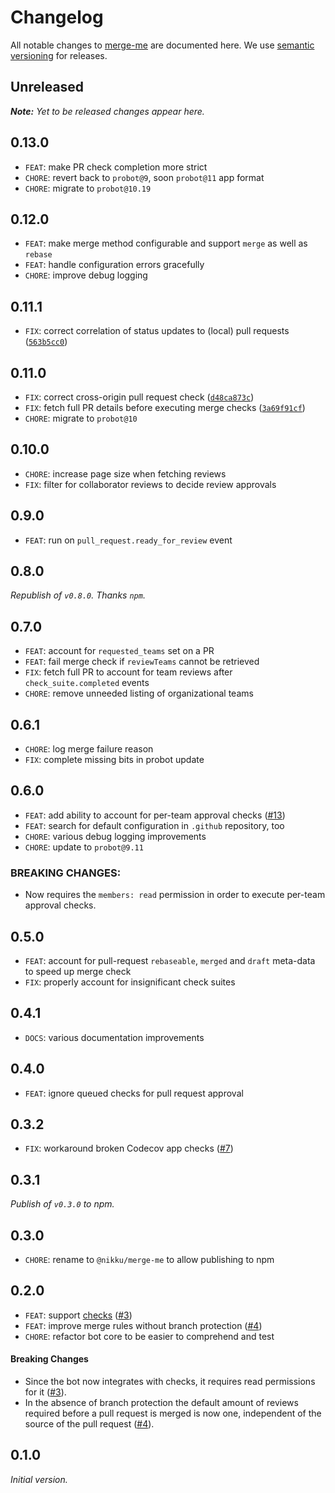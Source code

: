 # Changelog

All notable changes to [merge-me](https://github.com/nikku/merge-me) are documented here. We use [semantic versioning](http://semver.org/) for releases.

## Unreleased

___Note:__ Yet to be released changes appear here._

## 0.13.0

* `FEAT`: make PR check completion more strict
* `CHORE`: revert back to `probot@9`, soon `probot@11` app format
* `CHORE`: migrate to `probot@10.19`

## 0.12.0

* `FEAT`: make merge method configurable and support `merge` as well as `rebase`
* `FEAT`: handle configuration errors gracefully
* `CHORE`: improve debug logging

## 0.11.1

* `FIX`: correct correlation of status updates to (local) pull requests ([`563b5cc0`](https://github.com/nikku/merge-me/commit/563b5cc02beb725c03435409a9345a64b7c71a93))

## 0.11.0

* `FIX`: correct cross-origin pull request check ([`d48ca873c`](https://github.com/nikku/merge-me/commit/d48ca873cc41f5f50e57f67e7d58d468b1f8708f))
* `FIX`: fetch full PR details before executing merge checks ([`3a69f91cf`](https://github.com/nikku/merge-me/commit/3a69f91cfc0ecaaaa15f28a626b7d1124668b381))
* `CHORE`: migrate to `probot@10`

## 0.10.0

* `CHORE`: increase page size when fetching reviews
* `FIX`: filter for collaborator reviews to decide review approvals

## 0.9.0

* `FEAT`: run on `pull_request.ready_for_review` event

## 0.8.0

_Republish of `v0.8.0`. Thanks `npm`._

## 0.7.0

* `FEAT`: account for `requested_teams` set on a PR
* `FEAT`: fail merge check if `reviewTeams` cannot be retrieved
* `FIX`: fetch full PR to account for team reviews after `check_suite.completed` events
* `CHORE`: remove unneeded listing of organizational teams

## 0.6.1

* `CHORE`: log merge failure reason
* `FIX`: complete missing bits in probot update

## 0.6.0

* `FEAT`: add ability to account for per-team approval checks ([#13](https://github.com/nikku/merge-me/pull/13))
* `FEAT`: search for default configuration in `.github` repository, too
* `CHORE`: various debug logging improvements
* `CHORE`: update to `probot@9.11`

### BREAKING CHANGES:

* Now requires the `members: read` permission in order to execute per-team approval checks.

## 0.5.0

* `FEAT`: account for pull-request `rebaseable`, `merged` and `draft` meta-data to speed up merge check
* `FIX`: properly account for insignificant check suites

## 0.4.1

* `DOCS`: various documentation improvements

## 0.4.0

* `FEAT`: ignore queued checks for pull request approval

## 0.3.2

* `FIX`: workaround broken Codecov app checks ([#7](https://github.com/nikku/merge-me/issues/7))

## 0.3.1

_Publish of `v0.3.0` to npm._

## 0.3.0

* `CHORE`: rename to `@nikku/merge-me` to allow publishing to npm

## 0.2.0

* `FEAT`: support [checks](https://developer.github.com/v3/checks/) ([#3](https://github.com/nikku/merge-me/issues/3))
* `FEAT`: improve merge rules without branch protection ([#4](https://github.com/nikku/merge-me/issues/4))
* `CHORE`: refactor bot core to be easier to comprehend and test

#### Breaking Changes

* Since the bot now integrates with checks, it requires read permissions for it ([#3](https://github.com/nikku/merge-me/issues/3)).
* In the absence of branch protection the default amount of reviews required before a pull request is merged is now one, independent of the source of the pull request ([#4](https://github.com/nikku/merge-me/issues/4)).


## 0.1.0

_Initial version._
